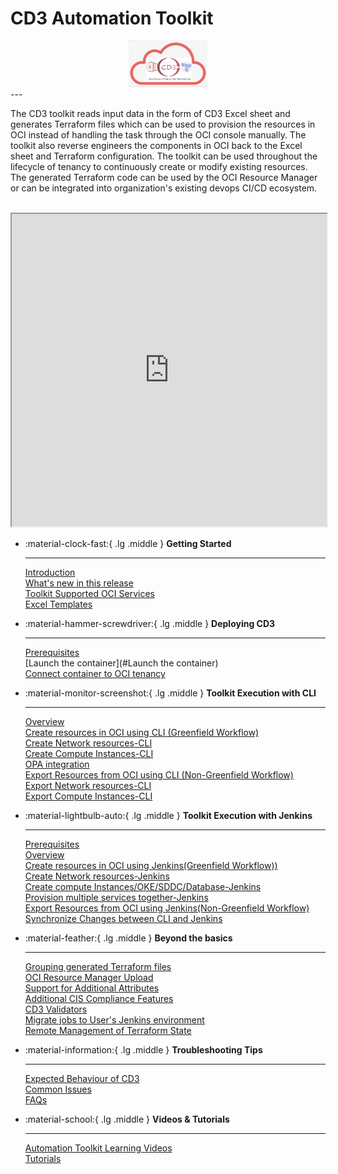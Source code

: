 
# **CD3 Automation Toolkit**  
<center><img width="25%" height="30%"  alt="CD3 Logo" src= "/images/CD3-logo.png"> </center>
---

The CD3 toolkit reads input data in the form of CD3 Excel sheet and generates Terraform files which can be used to provision the resources in OCI instead of handling the task through the OCI console manually. The toolkit also reverse engineers the components in OCI back to the Excel sheet and Terraform configuration. The toolkit can be used throughout the lifecycle of tenancy to continuously create or modify existing resources. The generated Terraform code can be used by the OCI Resource Manager or can be integrated into organization's existing devops CI/CD ecosystem.

<br>

<iframe width="100%" height="500" src="https://www.youtube.com/embed/watch?v=TSNu0pUHYsE&list=PLPIzp-E1msrbJ3WawXVhzimQnLw5iafcp&index=1">
</iframe>

<br>
<style>
    .grid.cards {
        border-top-color: #5c926c;
        border-radius: 0.5rem;
    }
</style>

<div class="grid cards" style="border-top-color: #5c926c; border-radius: 1.5rem;" markdown>


-   :material-clock-fast:{ .lg .middle } __Getting Started__

    ---
    [Introduction](#Introduction)<br>
    [What's new in this release](#What's_new_in_this_release)<br>
    [Toolkit Supported OCI Services](#)<br>
    [Excel Templates](#)<br>

-   :material-hammer-screwdriver:{ .lg .middle } __Deploying CD3__

    ---
    [Prerequisites](#Prerequisites)<br>
    [Launch the container](#Launch the container)<br>
    [Connect container to OCI tenancy](#)<br>

-   :material-monitor-screenshot:{ .lg .middle } __Toolkit Execution with CLI__

    ---
    [Overview](#)<br>
    [Create resources in OCI using CLI (Greenfield Workflow)](#)<br>
    [Create Network resources-CLI](#)<br>
    [Create Compute Instances-CLI](#)<br>
    [OPA integration](#)<br>
    [Export Resources from OCI using CLI (Non-Greenfield Workflow)](#)<br>
    [Export Network resources-CLI](#)<br>
    [Export Compute Instances-CLI](#)<br>

-   :material-lightbulb-auto:{ .lg .middle } __Toolkit Execution with Jenkins__

    ---

    [Prerequisites](#)<br>
    [Overview](#)<br>
    [Create resources in OCI using Jenkins(Greenfield Workflow))](#)<br>
    [Create Network resources-Jenkins](#)<br>
    [Create compute Instances/OKE/SDDC/Database-Jenkins](#)<br>
    [Provision multiple services together-Jenkins](#)<br>
    [Export Resources from OCI using Jenkins(Non-Greenfield Workflow)](#)<br>
    [Synchronize Changes between CLI and Jenkins](#)<br>   
    

-   :material-feather:{ .lg .middle } __Beyond the basics__

    ---
    [Grouping generated Terraform files](#Introduction)<br>
    [OCI Resource Manager Upload](#What's_new_in_this_release)<br>
    [Support for Additional Attributes](#)<br>
    [Additional CIS Compliance Features](#)<br>
    [CD3 Validators](#)<br>
    [Migrate jobs to User's Jenkins environment](#)<br>
    [Remote Management of Terraform State](#)<br>

-   :material-information:{ .lg .middle } __Troubleshooting Tips__

    ---
    [Expected Behaviour of CD3](#)<br>
    [Common Issues](#)<br>
    [FAQs](#)<br>

-  :material-school:{ .lg .middle } __Videos & Tutorials__

    ---
    [Automation Toolkit Learning Videos](#)<br>
    [Tutorials](#)<br>
</div>